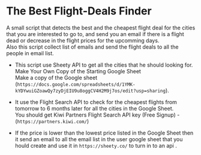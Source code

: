 # The Best Flight-Deals Finder

A small script that detects the best and the cheapest flight deal for the cities that you are interested to go to, and send you an email if there is a flight dead or decrease in the flight prices for the upcomming days.<br>
Also this script collect list of emails and send the flight deals to all the people in email list.


- This script use Sheety API to get all the cities that he should looking for. 
Make Your Own Copy of the Starting Google Sheet<br>
Make a copy of the Google sheet (``https://docs.google.com/spreadsheets/d/1YMK-kYDYwuiGZoawQy7zyDjEIU9u8oggCV4H2M9j7os/edit?usp=sharing``).


- It use the Flight Search API to check for the cheapest flights from tomorrow to 6 months later for all the cities in the Google Sheet.<br>
You should get Kiwi Partners Flight Search API key (Free Signup) - (``https://partners.kiwi.com/``)


- If the price is lower than the lowest price listed in the Google Sheet then it send an email to all the email list in the user google sheet that you hould create and use it in ``https://sheety.co/`` to turn in to an api .

